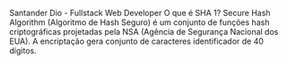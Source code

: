 Santander Dio - Fullstack Web Developer
O que é SHA 1?
Secure Hash Algorithm (Algoritmo de Hash Seguro) é um conjunto de funções hash criptográficas projetadas pela NSA (Agência de Segurança Nacional dos EUA). A encriptação gera conjunto de caracteres identificador de 40 dígitos. 